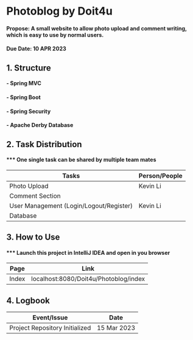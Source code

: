 # Photoblog by Doit4u
#### Propose: A small website to allow photo upload and comment writing, which is easy to use by normal users. 
#### Due Date: 10 APR 2023

## 1. Structure
#### - Spring MVC
#### - Spring Boot
#### - Spring Security
#### - Apache Derby Database

## 2. Task Distribution
#### *** One single task can be shared by multiple team mates
| Tasks | Person/People |
| -| - |
| Photo Upload | Kevin Li  |
| Comment Section  |  |
| User Management (Login/Logout/Register) | Kevin Li
| Database |  |

## 3. How to Use
#### *** Launch this project in IntelliJ IDEA and open in you browser
| Page | Link |
| - | - |
| Index | localhost:8080/Doit4u/Photoblog/index |

## 4. Logbook
| Event/Issue | Date |
| - | - |
| Project Repository Initialized | 15 Mar 2023 |
